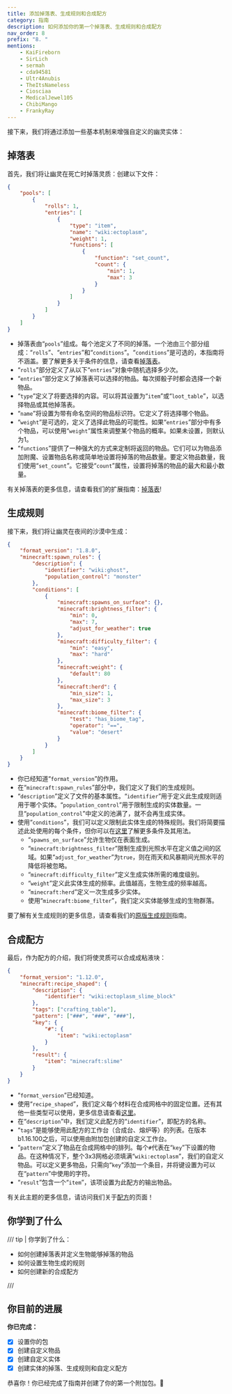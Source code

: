 ```yaml
---
title: 添加掉落表、生成规则和合成配方
category: 指南
description: 如何添加你的第一个掉落表、生成规则和合成配方
nav_order: 8
prefix: "8. "
mentions:
    - KaiFireborn
    - SirLich
    - sermah
    - cda94581
    - Ultr4Anubis
    - TheItsNameless
    - Ciosciaa
    - MedicalJewel105
    - ChibiMango
    - FrankyRay
---
```


接下来，我们将通过添加一些基本机制来增强自定义的幽灵实体：

## 掉落表

首先，我们将让幽灵在死亡时掉落灵质：创建以下文件：

```json title="BP/loot_tables/entities/ghost.json"
{
    "pools": [
        {
            "rolls": 1,
            "entries": [
                {
                    "type": "item",
                    "name": "wiki:ectoplasm",
                    "weight": 1,
                    "functions": [
                        {
                            "function": "set_count",
                            "count": {
                                "min": 1,
                                "max": 3
                            }
                        }
                    ]
                }
            ]
        }
    ]
}
```

-   掉落表由“`pools`”组成。每个池定义了不同的掉落。一个池由三个部分组成：“`rolls`”、“`entries`”和“`conditions`”。“`conditions`”是可选的，本指南将不涵盖。要了解更多关于条件的信息，请查看[掉落表](../loot/loot-tables.md)。
-   “`rolls`”部分定义了从以下“`entries`”对象中随机选择多少次。
-   “`entries`”部分定义了掉落表可以选择的物品。每次掷骰子时都会选择一个新物品。
-   “`type`”定义了将要选择的内容。可以将其设置为“`item`”或“`loot_table`”，以选择物品或其他掉落表。
-   “`name`”将设置为带有命名空间的物品标识符。它定义了将选择哪个物品。
-   “`weight`”是可选的，定义了选择此物品的可能性。如果“`entries`”部分中有多个物品，可以使用“`weight`”属性来调整某个物品的概率。如果未设置，则默认为1。
-   “`functions`”提供了一种强大的方式来定制将返回的物品。它们可以为物品添加附魔、设置物品名称或简单地设置将掉落的物品数量。要定义物品数量，我们使用“`set_count`”。它接受“`count`”属性，设置将掉落的物品的最大和最小数量。

有关掉落表的更多信息，请查看我们的扩展指南：[掉落表](../loot/loot-tables.md)!

## 生成规则

接下来，我们将让幽灵在夜间的沙漠中生成：

```json title="BP/spawn_rules/ghost.json"
{
    "format_version": "1.8.0",
    "minecraft:spawn_rules": {
        "description": {
            "identifier": "wiki:ghost",
            "population_control": "monster"
        },
        "conditions": [
            {
                "minecraft:spawns_on_surface": {},
                "minecraft:brightness_filter": {
                    "min": 0,
                    "max": 7,
                    "adjust_for_weather": true
                },
                "minecraft:difficulty_filter": {
                    "min": "easy",
                    "max": "hard"
                },
                "minecraft:weight": {
                    "default": 80
                },
                "minecraft:herd": {
                    "min_size": 1,
                    "max_size": 3
                },
                "minecraft:biome_filter": {
                    "test": "has_biome_tag",
                    "operator": "==",
                    "value": "desert"
                }
            }
        ]
    }
}
```

-   你已经知道“`format_version`”的作用。
-   在“`minecraft:spawn_rules`”部分中，我们定义了我们的生成规则。
-   “`description`”定义了文件的基本属性。“`identifier`”用于定义此生成规则适用于哪个实体。“`population_control`”用于限制生成的实体数量。一旦“`population_control`”中定义的池满了，就不会再生成实体。
-   使用“`conditions`”，我们可以定义限制此实体生成的特殊规则。我们将简要描述此处使用的每个条件，但你可以在[这里](../entities/vanilla-usage-spawn-rules.md)了解更多条件及其用法。
    -   “`spawns_on_surface`”允许生物仅在表面生成。
    -   “`minecraft:brightness_filter`”限制生成到光照水平在定义值之间的区域。如果“`adjust_for_weather`”为`true`，则在雨天和风暴期间光照水平的降低将被忽略。
    -   “`minecraft:difficulty_filter`”定义生成实体所需的难度级别。
    -   “`weight`”定义此实体生成的频率。此值越高，生物生成的频率越高。
    -   “`minecraft:herd`”定义一次生成多少实体。
    -   使用“`minecraft:biome_filter`”，我们定义实体能够生成的生物群落。

要了解有关生成规则的更多信息，请查看我们的[原版生成规则](../entities/vanilla-usage-spawn-rules.md)指南。

## 合成配方

最后，作为配方的介绍，我们将使灵质可以合成成粘液块：

```json title="BP/recipes/ectoplasm_slime_blocks.json"
{
    "format_version": "1.12.0",
    "minecraft:recipe_shaped": {
        "description": {
            "identifier": "wiki:ectoplasm_slime_block"
        },
        "tags": ["crafting_table"],
        "pattern": ["###", "###", "###"],
        "key": {
            "#": {
                "item": "wiki:ectoplasm"
            }
        },
        "result": {
            "item": "minecraft:slime"
        }
    }
}
```

-   “`format_version`”已经知道。
-   使用“`recipe_shaped`”，我们定义每个材料在合成网格中的固定位置。还有其他一些类型可以使用，更多信息请查看[这里](../loot/recipes.md)。
-   在“`description`”中，我们定义此配方的“`identifier`”，即配方的名称。
-   “`tags`”是能够使用此配方的工作台（合成台、熔炉等）的列表。在版本b1.16.100之后，可以使用由附加包创建的自定义工作台。
-   “`pattern`”定义了物品在合成网格中的排列。每个`#`代表在“`key`”下设置的物品。在这种情况下，整个3x3网格必须填满“`wiki:ectoplasm`”，我们的自定义物品。可以定义更多物品，只需向“`key`”添加一个条目，并将键设置为可以在“`pattern`”中使用的字符。
-   “`result`”包含一个“`item`”，该项设置为此配方的输出物品。

有关此主题的更多信息，请访问我们关于[配方](../loot/recipes.md)的页面！

## 你学到了什么

/// tip | 你学到了什么：

-   如何创建掉落表并定义生物能够掉落的物品
-   如何设置生物生成的规则
-   如何创建新的合成配方

///

## 你目前的进展

**你已完成：**

-   [x] 设置你的包
-   [x] 创建自定义物品
-   [x] 创建自定义实体
-   [x] 创建实体的掉落、生成规则和自定义配方

恭喜你！你已经完成了指南并创建了你的第一个附加包。🎉